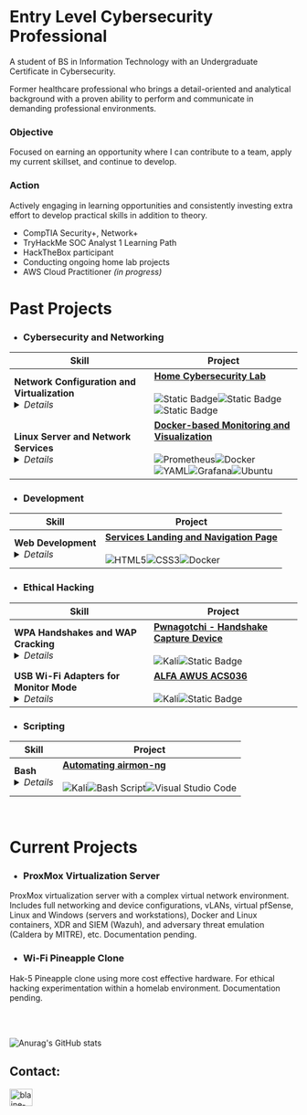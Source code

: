 # Entry Level Cybersecurity Professional 

A student of BS in Information Technology with an Undergraduate Certificate in Cybersecurity.  

Former healthcare professional who brings a detail-oriented and analytical background with a proven ability to perform and communicate in demanding professional environments. 

### Objective
Focused on earning an opportunity where I can contribute to a team, apply my current skillset, and continue to develop.

### Action
Actively engaging in learning opportunities and consistently investing extra effort to develop practical skills in addition to theory.
* CompTIA Security+, Network+
* TryHackMe SOC Analyst 1 Learning Path
* HackTheBox participant
* Conducting ongoing home lab projects
* AWS Cloud Practitioner <i>(in progress)</i>


# Past Projects 

* ### Cybersecurity and Networking
| Skill                                    | Project                        |
|------------------------------------------|--------------------------------|
| <b>Network Configuration and Virtualization</b><details><summary><i>Details</i></summary><br>- VMware<br>- Subnetting<br>- Firewall Rules<br>- IP assignments<br>- DHCP<br>- DNS<br>- Virtualization<br>- Vulnerability scanning<br>- Host/Network hardening<br>- Pen testing</details> |[**Home Cybersecurity Lab**](https://github.com/blaine-geiger/homelab)<br><br>![Static Badge](https://img.shields.io/badge/VMware-yellow?style=plastic)![Static Badge](https://img.shields.io/badge/pfSense-green?style=plastic)![Static Badge](https://img.shields.io/badge/Nessus-rebeccapurple?style=plastic)|
| <b>Linux Server and Network Services</b><details><summary><i>Details</i></summary><br>- SIEM<br>- Headless Ubuntu server<br>- Linux CLI and system study<br>- Docker and docker-compose<br>- yaml/config files<br>- Tech stacks<br>- Remote Server Logging, Querying, Visualization<br>- Prometheus, Node Exporter, Telegraf<br>- Loki, Promtail, Fail2ban<br>- InfluxDB, Portainer, Grafana</details> |[**Docker-based Monitoring and Visualization**](https://github.com/blaine-geiger/Pi5-Ubuntu-Server)<br><br>![Prometheus](https://img.shields.io/badge/Prometheus-E6522C?style=plastic&logo=Prometheus&logoColor=white)![Docker](https://img.shields.io/badge/docker-%230db7ed.svg?style=plastic&logo=docker&logoColor=white)<br>![YAML](https://img.shields.io/badge/yaml-%23ffffff.svg?style=plastic&logo=yaml&logoColor=151515)![Grafana](https://img.shields.io/badge/grafana-%23F46800.svg?style=plastic&logo=grafana&logoColor=white)![Ubuntu](https://img.shields.io/badge/Ubuntu-E95420?style=plastic&logo=ubuntu&logoColor=white)|


* ### Development
| Skill                                    | Project                        |
|------------------------------------------|--------------------------------|
| <b>Web Development</b><details><summary><i>Details</i></summary><br>Using HTML and CSS to develop a web interface<br> for easy navigation of network Docker service GUIs.<br> Attention to design and UI/UX details.</details> |[**Services Landing and Navigation Page**](https://github.com/blaine-geiger/home-network-dashboard)<br><br>![HTML5](https://img.shields.io/badge/html5-%23E34F26.svg?style=plastic&logo=html5&logoColor=white)![CSS3](https://img.shields.io/badge/css3-%231572B6.svg?style=plastic&logo=css3&logoColor=white)![Docker](https://img.shields.io/badge/docker-%230db7ed.svg?style=plastic&logo=docker&logoColor=white)| 


* ### Ethical Hacking
| Skill                                    | Project                        |
|------------------------------------------|--------------------------------|
| <b>WPA Handshakes and WAP Cracking</b><details><summary><i>Details</i></summary><br>- WPA handshakes<br>- Deauthentication<br>- config.toml files<br>- Bettercap<br>- pcap files<br>- Password cracking<br>- Kali<br>- Hashcat<br>- Wordlists</details> |[**Pwnagotchi - Handshake Capture Device**](https://github.com/blaine-geiger/Pwnagotchi)<br><br>![Kali](https://img.shields.io/badge/Kali-268BEE?style=plastic&logo=kalilinux&logoColor=white)![Static Badge](https://img.shields.io/badge/Hashcat-purple?style=plastic)|
| <b>USB Wi-Fi Adapters for Monitor Mode</b><details><summary><i>Details</i></summary><br>- Adapter chipsets<br>- Linux driver installation<br>- Aircrack-ng suite<br>- Monitor mode<br>- Passive sniffing<br>- Packet injection</details> |[**ALFA AWUS ACS036**](https://github.com/blaine-geiger/alfa-036-acs)<br><br>![Kali](https://img.shields.io/badge/Kali-268BEE?style=plastic&logo=kalilinux&logoColor=white)![Static Badge](https://img.shields.io/badge/Wi--Fi%20Hacking-crimson?style=plastic)|


* ### Scripting
| Skill                                    | Project                        |
|------------------------------------------|--------------------------------|
| <b>Bash</b><details><summary><i>Details</i></summary><br>- Bash shell scripting<br>- Automation of repitive CLI<br>- Configure monitor mode<br>- Macchanger<br>- Streamline workflow</details> |[**Automating airmon-ng**](https://github.com/blaine-geiger/automate-airmon)<br><br>![Kali](https://img.shields.io/badge/Kali-268BEE?style=plastic&logo=kalilinux&logoColor=white)![Bash Script](https://img.shields.io/badge/bash_script-%23121011.svg?style=plastic&logo=gnu-bash&logoColor=white)![Visual Studio Code](https://img.shields.io/badge/Visual%20Studio%20Code-0078d7.svg?style=plastic&logo=visual-studio-code&logoColor=white)|
<br>

# Current Projects
* ### ProxMox Virtualization Server
ProxMox virtualization server with a complex virtual network environment. Includes full networking and device configurations, vLANs, virtual pfSense, Linux and Windows (servers and workstations), Docker and Linux containers, XDR and SIEM (Wazuh), and adversary threat emulation (Caldera by MITRE), etc. Documentation pending.  

* ### Wi-Fi Pineapple Clone
Hak-5 Pineapple clone using more cost effective hardware. For ethical hacking experimentation within a homelab environment. Documentation pending.

<br><br>

![Anurag's GitHub stats](https://github-readme-stats.vercel.app/api?username=blaine-geiger&show_icons=true&theme=radical&hide=commits)


<h2>Contact:</h2>
<a href="https://linkedin.com/in/blaine-geiger" target="blank"><img align="center" src="https://raw.githubusercontent.com/rahuldkjain/github-profile-readme-generator/master/src/images/icons/Social/linked-in-alt.svg" alt="blaine-geiger-999b81329" height="30" width="40" /></a>




<!--
** x ** is a ✨ _special_ ✨ repository because its `README.md` (this file) appears on your GitHub profile.
You can click the Preview link to take a look at your changes.
Here are some ideas to get you started:

- 🔭 I’m currently working on ...
- 🌱 I’m currently learning ...
- 👯 I’m looking to collaborate on ...
- 🤔 I’m looking for help with ...
- 💬 Ask me about ...
- 📫 How to reach me: ...
- 😄 Pronouns: ...
- ⚡ Fun fact: ...
-->


